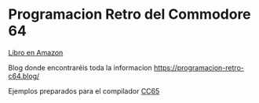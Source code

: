 # Programacion Retro del Commodore 64
[Libro en Amazon](https://www.amazon.es/Programaci%C3%B3n-Retro-del-Commodore-ensamblador/dp/107611444X/ref=sr_1_1?__mk_es_ES=%C3%85M%C3%85%C5%BD%C3%95%C3%91&keywords=Programaci%C3%B3n+Retro+del+Commodore+64&qid=1565426934&s=books&sr=1-1)

Blog donde encontraréis toda la informacion https://programacion-retro-c64.blog/

Ejemplos preparados para el compilador [CC65](https://github.com/cc65/cc65)
